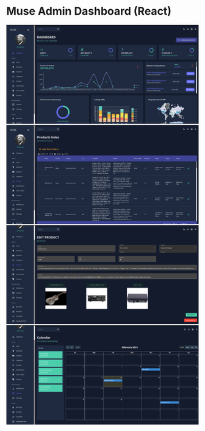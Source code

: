 # Muse Admin Dashboard (React)

<img src="Dashboard.png">

<img src="Products.png">

<img src="Edit.png">

<img src="Calendar.png">

